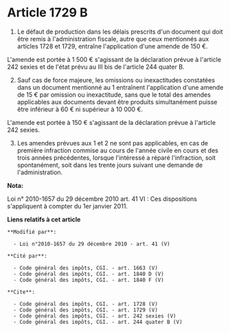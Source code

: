 # Article 1729 B

1. Le défaut de production dans les délais prescrits d'un document qui doit être remis à l'administration fiscale, autre que
ceux mentionnés aux articles 1728 et 1729, entraîne l'application d'une amende de 150 €.

L'amende est portée à 1 500 € s'agissant de la déclaration prévue à l'article 242 sexies et de l'état prévu au III bis de
l'article 244 quater B. 

2. Sauf cas de force majeure, les omissions ou inexactitudes constatées dans un document mentionné au 1 entraînent
l'application d'une amende de 15 € par omission ou inexactitude, sans que le total des amendes applicables aux documents
devant être produits simultanément puisse être inférieur à 60 € ni supérieur à 10 000 €.

L'amende est portée à 150 € s'agissant de la déclaration prévue à l'article 242 sexies. 

3. Les amendes prévues aux 1 et 2 ne sont pas applicables, en cas de première infraction commise au cours de l'année civile
en cours et des trois années précédentes, lorsque l'intéressé a réparé l'infraction, soit spontanément, soit dans les trente
jours suivant une demande de l'administration.

**Nota:**

Loi n° 2010-1657 du 29 décembre 2010 art. 41 VI : Ces dispositions s'appliquent à compter du 1er janvier 2011.

**Liens relatifs à cet article**

	**Modifié par**:

	  - Loi n°2010-1657 du 29 décembre 2010 - art. 41 (V)

	**Cité par**:

	  - Code général des impôts, CGI. - art. 1663 (V)
	  - Code général des impôts, CGI. - art. 1840 D (V)
	  - Code général des impôts, CGI. - art. 1840 F (V)

	**Cite**:

	  - Code général des impôts, CGI. - art. 1728 (V)
	  - Code général des impôts, CGI. - art. 1729 (V)
	  - Code général des impôts, CGI. - art. 242 sexies (V)
	  - Code général des impôts, CGI. - art. 244 quater B (V)
